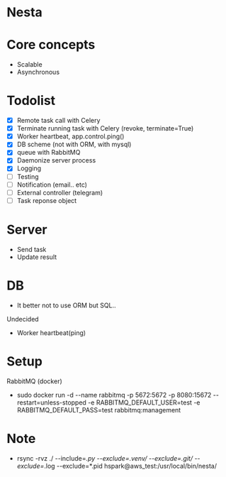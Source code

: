 # Nesta


# Core concepts

- Scalable
- Asynchronous


# Todolist

- [x] Remote task call with Celery
- [x] Terminate running task with Celery (revoke, terminate=True)
- [x] Worker heartbeat, app.control.ping()
- [x] DB scheme (not with ORM, with mysql)
- [x] queue with RabbitMQ
- [x] Daemonize server process
- [x] Logging
- [ ] Testing
- [ ] Notification (email.. etc)
- [ ] External controller (telegram)
- [ ] Task reponse object

# Server

- Send task
- Update result

# DB

- It better not to use ORM but SQL..

Undecided

- Worker heartbeat(ping)

# Setup

RabbitMQ (docker)
- sudo docker run -d --name rabbitmq -p 5672:5672 -p 8080:15672 --restart=unless-stopped -e RABBITMQ_DEFAULT_USER=test -e RABBITMQ_DEFAULT_PASS=test rabbitmq:management


# Note

- rsync -rvz ./ --include=*.py  --exclude=.venv/ --exclude=.git/ --exclude=*.log --exclude=*.pid hspark@aws_test:/usr/local/bin/nesta/